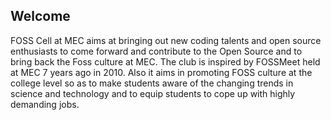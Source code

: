 ## Welcome
FOSS Cell at MEC aims at bringing out new coding talents and open source enthusiasts to come forward and contribute to the Open Source and to bring back the Foss culture at MEC. The club is inspired by FOSSMeet held at MEC 7 years ago in 2010. Also it aims in promoting FOSS culture at the college level so as to make students aware of the changing trends in science and technology and to equip students to cope up with highly demanding jobs.
